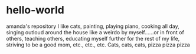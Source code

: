 # hello-world
amanda's repository
I like cats, painting, playing piano, cooking all day, singing outloud around the house like a weirdo by myself......or in front of others, teaching others, educating myself further for the rest of my life, striving to be a good mom, etc., etc., etc. Cats, cats, cats, pizza pizza pizza
